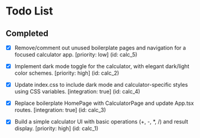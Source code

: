 # Todo List

## Completed

- [x] Remove/comment out unused boilerplate pages and navigation for a focused calculator app. [priority: low] (id: calc_5)
- [x] Implement dark mode toggle for the calculator, with elegant dark/light color schemes. [priority: high] (id: calc_2)
- [x] Update index.css to include dark mode and calculator-specific styles using CSS variables. [integration: true] (id: calc_4)
- [x] Replace boilerplate HomePage with CalculatorPage and update App.tsx routes. [integration: true] (id: calc_3)
- [x] Build a simple calculator UI with basic operations (+, -, *, /) and result display. [priority: high] (id: calc_1)

